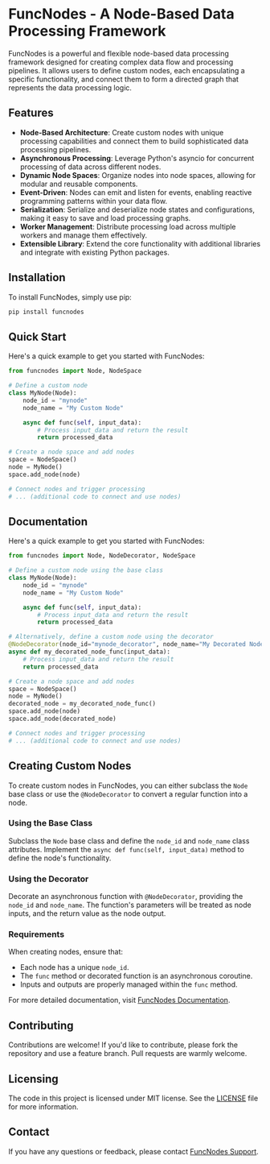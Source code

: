 # FuncNodes - A Node-Based Data Processing Framework

FuncNodes is a powerful and flexible node-based data processing framework designed for creating complex data flow and processing pipelines. It allows users to define custom nodes, each encapsulating a specific functionality, and connect them to form a directed graph that represents the data processing logic.

## Features

- **Node-Based Architecture**: Create custom nodes with unique processing capabilities and connect them to build sophisticated data processing pipelines.
- **Asynchronous Processing**: Leverage Python's asyncio for concurrent processing of data across different nodes.
- **Dynamic Node Spaces**: Organize nodes into node spaces, allowing for modular and reusable components.
- **Event-Driven**: Nodes can emit and listen for events, enabling reactive programming patterns within your data flow.
- **Serialization**: Serialize and deserialize node states and configurations, making it easy to save and load processing graphs.
- **Worker Management**: Distribute processing load across multiple workers and manage them effectively.
- **Extensible Library**: Extend the core functionality with additional libraries and integrate with existing Python packages.

## Installation

To install FuncNodes, simply use pip:

```bash
pip install funcnodes
```

## Quick Start

Here's a quick example to get you started with FuncNodes:

```python
from funcnodes import Node, NodeSpace

# Define a custom node
class MyNode(Node):
    node_id = "mynode"
    node_name = "My Custom Node"

    async def func(self, input_data):
        # Process input_data and return the result
        return processed_data

# Create a node space and add nodes
space = NodeSpace()
node = MyNode()
space.add_node(node)

# Connect nodes and trigger processing
# ... (additional code to connect and use nodes)
```

## Documentation

Here's a quick example to get you started with FuncNodes:

```python
from funcnodes import Node, NodeDecorator, NodeSpace

# Define a custom node using the base class
class MyNode(Node):
    node_id = "mynode"
    node_name = "My Custom Node"

    async def func(self, input_data):
        # Process input_data and return the result
        return processed_data

# Alternatively, define a custom node using the decorator
@NodeDecorator(node_id="mynode_decorator", node_name="My Decorated Node")
async def my_decorated_node_func(input_data):
    # Process input_data and return the result
    return processed_data

# Create a node space and add nodes
space = NodeSpace()
node = MyNode()
decorated_node = my_decorated_node_func()
space.add_node(node)
space.add_node(decorated_node)

# Connect nodes and trigger processing
# ... (additional code to connect and use nodes)
```

## Creating Custom Nodes

To create custom nodes in FuncNodes, you can either subclass the `Node` base class or use the `@NodeDecorator` to convert a regular function into a node.

### Using the Base Class

Subclass the `Node` base class and define the `node_id` and `node_name` class attributes. Implement the `async def func(self, input_data)` method to define the node's functionality.

### Using the Decorator

Decorate an asynchronous function with `@NodeDecorator`, providing the `node_id` and `node_name`. The function's parameters will be treated as node inputs, and the return value as the node output.

### Requirements

When creating nodes, ensure that:

- Each node has a unique `node_id`.
- The `func` method or decorated function is an asynchronous coroutine.
- Inputs and outputs are properly managed within the `func` method.

For more detailed documentation, visit [FuncNodes Documentation](https://link-to-funcnodes-docs).

## Contributing

Contributions are welcome! If you'd like to contribute, please fork the repository and use a feature branch. Pull requests are warmly welcome.

## Licensing

The code in this project is licensed under MIT license. See the [LICENSE](LICENSE.md) file for more information.

## Contact

If you have any questions or feedback, please contact [FuncNodes Support](mailto:support@funcnodes.com).

